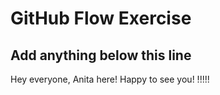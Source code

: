 # GitHub Flow Exercise

## Add anything below this line

Hey everyone, Anita here! Happy to see you!
!!!!!
